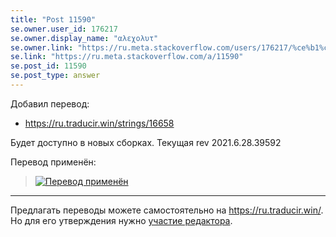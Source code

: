 ```yaml
---
title: "Post 11590"
se.owner.user_id: 176217
se.owner.display_name: "αλεχολυτ"
se.owner.link: "https://ru.meta.stackoverflow.com/users/176217/%ce%b1%ce%bb%ce%b5%cf%87%ce%bf%ce%bb%cf%85%cf%84"
se.link: "https://ru.meta.stackoverflow.com/a/11590"
se.post_id: 11590
se.post_type: answer
---
```

<p>Добавил перевод:</p>
<ul>
<li><a href="https://ru.traducir.win/strings/16658" rel="nofollow noreferrer">https://ru.traducir.win/strings/16658</a></li>
</ul>
<p>Будет доступно в новых сборках. Текущая rev 2021.6.28.39592</p>
<p>Перевод применён:</p>
<blockquote>
<p><a href="https://i.stack.imgur.com/ptJRZ.png" rel="nofollow noreferrer"><img src="https://i.stack.imgur.com/ptJRZ.png" alt="Перевод применён" /></a></p>
</blockquote>
<hr />
<p>Предлагать переводы можете самостоятельно на <a href="https://ru.traducir.win/" rel="nofollow noreferrer">https://ru.traducir.win/</a>. Но для его утверждения нужно <a href="https://ru.meta.stackoverflow.com/q/10113/176217">участие редактора</a>.</p>
